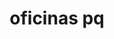 ---
title: oficinas pq
thumbnail: /images/oficinas-pq-thumbnail.jpg
shortTitleEsp: oficinas pq - líbero
shortTitleEng: pq offices - líbero
locationEsp: palermo, ciudad de buenos aires.
locationEng: palermo, buenos aires city.
roleEsp: proyecto y dirección de obra.
roleEng: project and construction management.
statusEsp: construido.
statusEng: built.
year: 2020
order: 8
---
